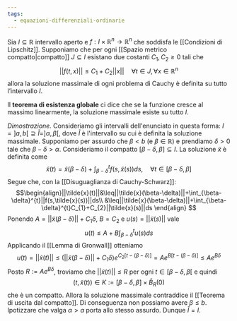 ```yaml
---
tags:
  - equazioni-differenziali-ordinarie
---
```

Sia $I ⊆ \mathbb{R}$ intervallo aperto e $f : I × \mathbb{R}^n → \mathbb{R}^n$ che soddisfa le [[Condizioni di Lipschitz]]. Supponiamo che per ogni [[Spazio metrico compatto|compatto]] $J ⊆ I$ esistano due costanti $C_1, C_2 ≥ 0$ tali che
$$||f (t, x)|| ≤ C_1 + C_2 ||x||\quad∀t ∈ J , ∀x ∈ \mathbb{R}^n$$
allora la soluzione massimale di ogni problema di Cauchy è definita su tutto l’intervallo $I$.

Il **teorema di esistenza globale** ci dice che se la funzione cresce al massimo linearmente, la soluzione massimale esiste su tutto $I$.

*Dimostrazione.* Consideriamo gli intervalli dell'enunciato in questa forma: $I=]a,b[ \supseteq \tilde{I}=]\alpha,\beta[$, dove $\tilde{I}$ è l'intervallo su cui è definita la soluzione massimale. Supponiamo per assurdo che $\beta<b$ (e $\beta\in\mathbb{R}$) e prendiamo $\delta>0$ tale che $\beta-\delta>\alpha$. Consideriamo il compatto $[\beta-\delta,\beta]\subseteq I$. La soluzione $\tilde{x}$ è definita come
$$\tilde{x}(t)=\tilde{x}(\beta-\delta)+\int_{\beta-\delta}^{t}f(s, \tilde{x}(s))ds,\quad\forall t\in[\beta-\delta,\beta]$$
Segue che, con la [[Disuguaglianza di Cauchy-Schwarz]]:
$$\begin{align}||\tilde{x}(t)||&\leq||\tilde{x}(\beta-\delta)||+\int_{\beta-\delta}^{t}||f(s,\tilde{x}(s))||ds\\
&\leq||\tilde{x}(\beta-\delta)||+\int_{\beta-\delta}^{t}C_{1}+C_{2}||\tilde{x}(s)||ds
\end{align}
$$
Ponendo $A=||\tilde{x}(\beta-\delta)||+C_{1}\delta$, $B=C_{2}$ e $u(s)=||\tilde{x}(s)||$ vale
$$u(t)\leq A+B\int_{\beta-\delta}^{t}u(s)ds$$
Applicando il [[Lemma di Gronwall]] otteniamo
$$u(t)=||\tilde{x}(t)||\leq (||\tilde{x}(\beta-\delta)||+C_{1}\delta)e^{C_{2}[t-(\beta-\delta)]}=Ae^{B[t-(\beta-\delta)]}\leq Ae^{B\delta}$$
Posto $R:=Ae^{B\delta}$, troviamo che $||\tilde{x}(t)||\leq R$ per ogni $t\in[\beta-\delta,\beta[$ e quindi
$$(t,\tilde{x}(t))\in K:=[\beta-\delta,\beta]\times\bar{B}_{R}(0)$$
che è un compatto. Allora la soluzione massimale contraddice il [[Teorema di uscita dal compatto]]. Di conseguenza non possiamo avere $\beta\leq b$. Ipotizzare che valga $\alpha>a$ porta allo stesso assurdo. Dunque $\tilde{I}=I$.